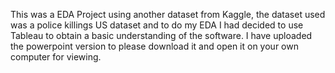 This was a EDA Project using another dataset from Kaggle, the dataset used was a police killings US dataset and to do my EDA I had decided to use Tableau to obtain a basic understanding of the software. I have uploaded the powerpoint version to please download it and open it on your own computer for viewing.
